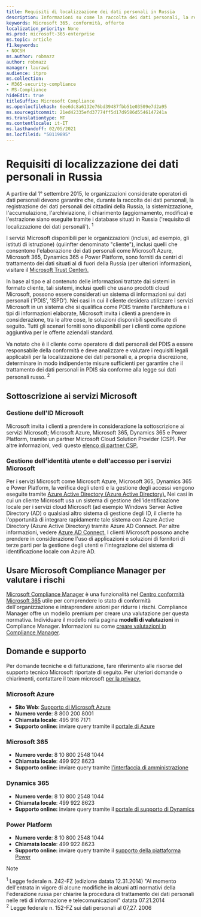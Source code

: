 ```yaml
---
title: Requisiti di localizzazione dei dati personali in Russia
description: Informazioni su come la raccolta dei dati personali, la registrazione dei dati personali dei cittadini russo, la sistemizzazione, l'accumulazione, l'archiviazione, il chiarimento e l'estrazione vengono eseguite nei servizi Microsoft e nei database situati in Russia.
keywords: Microsoft 365, conformità, offerte
localization_priority: None
ms.prod: microsoft-365-enterprise
ms.topic: article
f1.keywords:
- NOCSH
ms.author: robmazz
author: robmazz
manager: laurawi
audience: itpro
ms.collection:
- M365-security-compliance
- MS-Compliance
hideEdit: true
titleSuffix: Microsoft Compliance
ms.openlocfilehash: 6ee6dc8a6132e76bd39487fbb51e03509e7d2a95
ms.sourcegitcommit: 21ed42335efd37774ff5d17d9586d5546147241a
ms.translationtype: MT
ms.contentlocale: it-IT
ms.lasthandoff: 02/05/2021
ms.locfileid: "50119895"
---
```

# <a name="russian-personal-data-localization-requirements"></a>Requisiti di localizzazione dei dati personali in Russia

A partire dal 1° settembre 2015, le organizzazioni considerate operatori di dati personali devono garantire che, durante la raccolta dei dati personali, la registrazione dei dati personali dei cittadini della Russia, la sistemizzazione, l'accumulazione, l'archiviazione, il chiarimento (aggiornamento, modifica) e l'estrazione siano eseguite tramite i database situati in Russia ('requisito di localizzazione dei dati personali'). <sup>1</sup>

I servizi Microsoft disponibili per le organizzazioni (inclusi, ad esempio, gli istituti di istruzione) (quiinfter denominato "cliente"), inclusi quelli che consentono l'elaborazione dei dati personali come Microsoft Azure, Microsoft 365, Dynamics 365 e Power Platform, sono forniti da centri di trattamento dei dati situati al di fuori della Russia (per ulteriori informazioni, visitare il [Microsoft Trust Center).](https://www.microsoft.com/trust-center)

In base al tipo e al contenuto delle informazioni trattate dai sistemi in formato cliente, tali sistemi, inclusi quelli che usano prodotti cloud Microsoft, possono essere considerati un sistema di informazioni sui dati personali ('PDIS', 'ISPD'). Nei casi in cui il cliente desidera utilizzare i servizi Microsoft in un sistema che si qualifica come PDIS tramite l'architettura e i tipi di informazioni elaborate, Microsoft invita i clienti a prendere in considerazione, tra le altre cose, le soluzioni disponibili specificate di seguito. Tutti gli scenari forniti sono disponibili per i clienti come opzione aggiuntiva per le offerte aziendali standard.

Va notato che è il cliente come operatore di dati personali del PDIS a essere responsabile della conformità e deve analizzare e valutare i requisiti legali applicabili per la localizzazione dei dati personali e, a propria discrezione, determinare in modo indipendente misure sufficienti per garantire che il trattamento dei dati personali in PDIS sia conforme alla legge sui dati personali russo. <sup>2</sup>

## <a name="subscribing-to-microsoft-services"></a>Sottoscrizione ai servizi Microsoft

### <a name="microsoft-id-management"></a>Gestione dell'ID Microsoft

Microsoft invita i clienti a prendere in considerazione la sottoscrizione ai servizi Microsoft; Microsoft Azure, Microsoft 365, Dynamics 365 e Power Platform, tramite un partner Microsoft Cloud Solution Provider (CSP). Per altre informazioni, vedi questo [elenco di partner CSP.](https://pinpoint.microsoft.com/search?type=services&campaign=691)

### <a name="managing-user-identity-and-access-for-microsoft-services"></a>Gestione dell'identità utente e dell'accesso per i servizi Microsoft

Per i servizi Microsoft come Microsoft Azure, Microsoft 365, Dynamics 365 e Power Platform, la verifica degli utenti e la gestione degli accessi vengono eseguite tramite [Azure Active Directory (Azure Active Directory).](https://azure.microsoft.com/services/active-directory/) Nei casi in cui un cliente Microsoft usa un sistema di gestione dell'identificazione locale per i servizi cloud Microsoft (ad esempio Windows Server Active Directory (AD) o qualsiasi altro sistema di gestione degli ID, il cliente ha l'opportunità di integrare rapidamente tale sistema con Azure Active Directory (Azure Active Directory) tramite Azure AD Connect. Per altre informazioni, vedere [Azure AD Connect.](/azure/active-directory/cloud-provisioning/) I clienti Microsoft possono anche prendere in considerazione l'uso di applicazioni e soluzioni di fornitori di terze parti per la gestione degli utenti e l'integrazione del sistema di identificazione locale con Azure AD.

## <a name="use-microsoft-compliance-manager-to-assess-your-risk"></a>Usare Microsoft Compliance Manager per valutare i rischi

[Microsoft Compliance Manager](/microsoft-365/compliance/compliance-manager) è una funzionalità nel [Centro conformità Microsoft 365](/microsoft-365/compliance/microsoft-365-compliance-center) utile per comprendere lo stato di conformità dell'organizzazione e intraprendere azioni per ridurre i rischi. Compliance Manager offre un modello premium per creare una valutazione per questa normativa. Individuare il modello nella pagina **modelli di valutazioni** in Compliance Manager. Informazioni su come [creare valutazioni in Compliance Manager](/microsoft-365/compliance/compliance-manager-assessments).

## <a name="questions-and-support"></a>Domande e supporto

Per domande tecniche e di fatturazione, fare riferimento alle risorse del supporto tecnico Microsoft riportate di seguito. Per ulteriori domande o chiarimenti, contattare il team microsoft [per la privacy.](https://support.microsoft.com/gp/privacy-page)

### <a name="microsoft-azure"></a>Microsoft Azure

- **Sito Web**: [Supporto di Microsoft Azure](https://aka.ms/GetAzureSupport)
- **Numero verde**: 8 800 200 8001
- **Chiamata locale**: 495 916 7171
- **Supporto online:** inviare query tramite il [portale di Azure](https://portal.azure.com)

### <a name="microsoft-365"></a>Microsoft 365

- **Numero verde**: 8 10 800 2548 1044
- **Chiamata locale**: 499 922 8623
- **Supporto online:** inviare query tramite [l'interfaccia di amministrazione](https://portal.office.com/)

### <a name="dynamics-365"></a>Dynamics 365

- **Numero verde**: 8 10 800 2548 1044
- **Chiamata locale**: 499 922 8623
- **Supporto online:** inviare query tramite il [portale di supporto di Dynamics](https://dynamics.microsoft.com/support/)

### <a name="power-platform"></a>Power Platform

- **Numero verde**: 8 10 800 2548 1044
- **Chiamata locale**: 499 922 8623
- **Supporto online:** inviare query tramite il [supporto della piattaforma Power](/power-platform/admin/get-help-support)

> [!NOTE]
> <sup>1</sup> Legge federale n. 242-FZ (edizione datata 12.31.2014) "Al momento dell'entrata in vigore di alcune modifiche in alcuni atti normativi della Federazione russa per chiarire la procedura di trattamento dei dati personali nelle reti di informazione e telecomunicazioni" datata 07.21.2014 <br>
> <sup>2</sup> Legge federale n. 152-FZ sui dati personali al 07,27. 2006<br>
